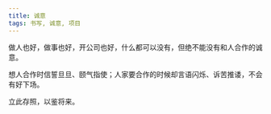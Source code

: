 ```yaml
---
title: 诚意
tags: 书写, 诚意, 项目
---
```



做人也好，做事也好，开公司也好，什么都可以没有，但绝不能没有和人合作的诚意。

想人合作时信誓旦旦、颐气指使；人家要合作的时候却言语闪烁、诉苦推诿，不会有好下场。

立此存照，以鉴将来。

